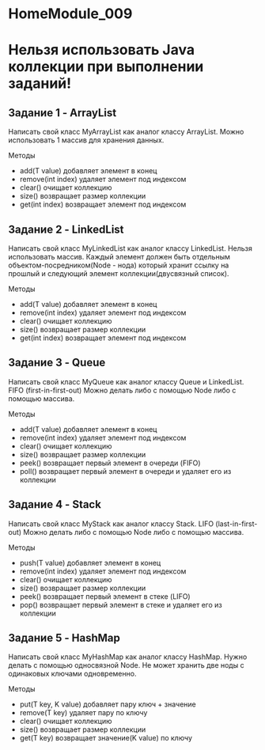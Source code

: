 # HomeModule_009
# Нельзя использовать Java коллекции при выполнении заданий!
## Задание 1 - ArrayList
Написать свой класс MyArrayList как аналог классу ArrayList.
Можно использовать 1 массив для хранения данных.

Методы
* add(T value) добавляет элемент в конец
* remove(int index) удаляет элемент под индексом
* clear() очищает коллекцию
* size() возвращает размер коллекции
* get(int index) возвращает элемент под индексом
## Задание 2 - LinkedList
Написать свой класс MyLinkedList как аналог классу LinkedList.
Нельзя использовать массив. Каждый элемент должен быть отдельным объектом-посредником(Node - нода) который хранит ссылку на прошлый и следующий элемент коллекции(двусвязный список).

Методы
* add(T value) добавляет элемент в конец
* remove(int index) удаляет элемент под индексом
* clear() очищает коллекцию
* size() возвращает размер коллекции
* get(int index) возвращает элемент под индексом
## Задание 3 - Queue
Написать свой класс MyQueue как аналог классу Queue и LinkedList.
FIFO (first-in-first-out)
Можно делать либо с помощью Node либо с помощью массива. 

Методы
* add(T value) добавляет элемент в конец
* remove(int index) удаляет элемент под индексом
* clear() очищает коллекцию
* size() возвращает размер коллекции
* peek() возвращает первый элемент в очереди (FIFO)
* poll() возвращает первый элемент в очереди и удаляет его из коллекции
## Задание 4 - Stack
Написать свой класс MyStack как аналог классу Stack.
LIFO (last-in-first-out)
Можно делать либо с помощью Node либо с помощью массива. 

Методы
* push(T value) добавляет элемент в конец
* remove(int index) удаляет элемент под индексом
* clear() очищает коллекцию
* size() возвращает размер коллекции
* peek() возвращает первый элемент в стеке (LIFO)
* pop() возвращает первый элемент в стеке и удаляет его из коллекции
## Задание 5 - HashMap
Написать свой класс MyHashMap как аналог классу HashMap.
Нужно делать с помощью односвязной Node.
Не может хранить две ноды с одинаковых ключами одновременно.

Методы
* put(T key, K value) добавляет пару ключ + значение 
* remove(T key) удаляет пару по ключу
* clear() очищает коллекцию
* size() возвращает размер коллекции
* get(T key) возвращает значение(K value) по ключу
